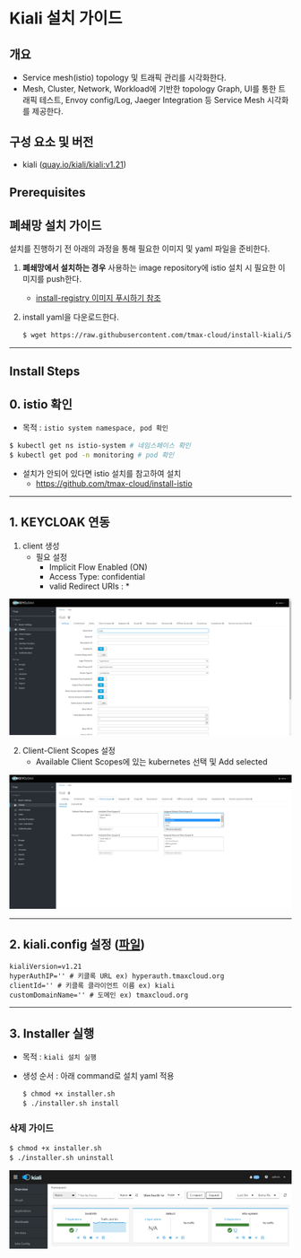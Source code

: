 
# Kiali 설치 가이드

## 개요

- Service mesh(istio) topology 및 트래픽 관리를 시각화한다.
- Mesh, Cluster, Network, Workload에 기반한 topology Graph, UI를 통한 트래픽 테스트, Envoy config/Log, Jaeger Integration 등 Service Mesh 시각화를 제공한다.

## 구성 요소 및 버전

* kiali ([quay.io/kiali/kiali:v1.21](https://quay.io/repository/kiali/kiali?tab=tags))


## Prerequisites

## 폐쇄망 설치 가이드
설치를 진행하기 전 아래의 과정을 통해 필요한 이미지 및 yaml 파일을 준비한다.
1. **폐쇄망에서 설치하는 경우** 사용하는 image repository에 istio 설치 시 필요한 이미지를 push한다.

    - [install-registry 이미지 푸시하기 참조](https://github.com/tmax-cloud/install-registry/blob/5.0/podman.md)
2. install yaml을 다운로드한다.
    ```bash    
    $ wget https://raw.githubusercontent.com/tmax-cloud/install-kiali/5.0/yaml/kiali.yaml
    ```

---

## Install Steps

## 0. istio 확인

* 목적 : `istio system namespace, pod 확인`

```bash
$ kubectl get ns istio-system # 네임스페이스 확인
$ kubectl get pod -n monitoring # pod 확인
```

* 설치가 안되어 있다면 istio 설치를 참고하여 설치
  * https://github.com/tmax-cloud/install-istio

---

## 1. KEYCLOAK 연동

1. client 생성
   - 필요 설정
     - Implicit Flow Enabled (ON)
     - Access Type: confidential
     - valid Redirect URIs : *

![image](figure/1-client.png)

2. Client-Client Scopes 설정
   - Available Client Scopes에 있는 kubernetes 선택 및 Add selected

![image](figure/2-clientScope.png)

---

## 2. kiali.config 설정 ([파일](./kiali.config))

   ```config
   kialiVersion=v1.21
   hyperAuthIP='' # 키클록 URL ex) hyperauth.tmaxcloud.org
   clientId='' # 키클록 클라이언트 이름 ex) kiali
   customDomainName='' # 도메인 ex) tmaxcloud.org
   ```

---

## 3. Installer 실행

* 목적 : `kiali 설치 실행 `

* 생성 순서 : 아래 command로 설치 yaml 적용
   ```bash
   $ chmod +x installer.sh
   $ ./installer.sh install
   ```

### 삭제 가이드

```bash
$ chmod +x installer.sh
$ ./installer.sh uninstall
```



![image](figure/kiali-ui.png)
